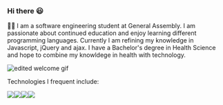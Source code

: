 ### Hi there :smiley:

:woman_technologist: I am a software engineering student at General Assembly. I am passionate about continued education and enjoy learning different programming languages. Currently I am refining my knowledge in Javascript, jQuery and ajax. I have a Bachelor's degree in Health Science and hope to combine my knowldege in health with technology. 

![edited welcome gif](https://user-images.githubusercontent.com/84214401/167692981-ed86e076-2f35-4f8a-be86-cca0af593d48.gif)


Technologies I frequent include:

<img src="https://img.shields.io/badge/HTML5-E34F26?style=for-the-badge&logo=html5&logoColor=white"/><img src="https://img.shields.io/badge/CSS3-1572B6?style=for-the-badge&logo=css3&logoColor=white"/><img src="https://img.shields.io/badge/JavaScript-323330?style=for-the-badge&logo=javascript&logoColor=F7DF1E"/><img src="https://img.shields.io/badge/jQuery-0769AD?style=for-the-badge&logo=jquery&logoColor=white"/>
